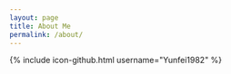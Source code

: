 ```yaml
---
layout: page
title: About Me
permalink: /about/
---
```


{% include icon-github.html username="Yunfei1982" %}